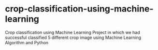 # crop-classification-using-machine-learning
Crop classification using Machine Learning Project in which we had successful classified 5 different crop image using Machine Learning Algorithm and Python
